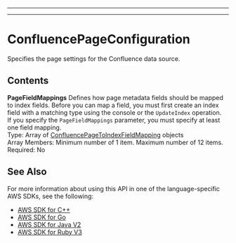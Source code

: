 --------

--------

# ConfluencePageConfiguration<a name="API_ConfluencePageConfiguration"></a>

Specifies the page settings for the Confluence data source\.

## Contents<a name="API_ConfluencePageConfiguration_Contents"></a>

 **PageFieldMappings**   <a name="Kendra-Type-ConfluencePageConfiguration-PageFieldMappings"></a>
Defines how page metadata fields should be mapped to index fields\. Before you can map a field, you must first create an index field with a matching type using the console or the `UpdateIndex` operation\.  
If you specify the `PageFieldMappings` parameter, you must specify at least one field mapping\.  
Type: Array of [ConfluencePageToIndexFieldMapping](API_ConfluencePageToIndexFieldMapping.md) objects  
Array Members: Minimum number of 1 item\. Maximum number of 12 items\.  
Required: No

## See Also<a name="API_ConfluencePageConfiguration_SeeAlso"></a>

For more information about using this API in one of the language\-specific AWS SDKs, see the following:
+  [ AWS SDK for C\+\+](https://docs.aws.amazon.com/goto/SdkForCpp/kendra-2019-02-03/ConfluencePageConfiguration) 
+  [ AWS SDK for Go](https://docs.aws.amazon.com/goto/SdkForGoV1/kendra-2019-02-03/ConfluencePageConfiguration) 
+  [ AWS SDK for Java V2](https://docs.aws.amazon.com/goto/SdkForJavaV2/kendra-2019-02-03/ConfluencePageConfiguration) 
+  [ AWS SDK for Ruby V3](https://docs.aws.amazon.com/goto/SdkForRubyV3/kendra-2019-02-03/ConfluencePageConfiguration) 